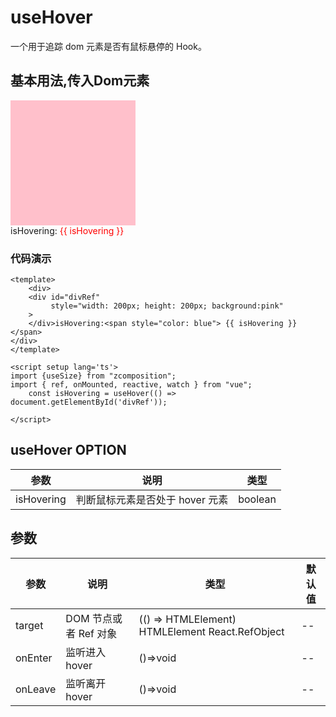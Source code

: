 <!--
 * @Author: your name
 * @Date: 2021-09-23 10:29:06
 * @LastEditTime: 2021-09-23 11:30:53
 * @LastEditors: Please set LastEditors
 * @Description: In User Settings Edit
 * @FilePath: \zcomposition\docs\composition\useHover\README.md
-->
# useHover

一个用于追踪 dom 元素是否有鼠标悬停的 Hook。

## 基本用法,传入Dom元素
<script setup lang='ts'>
import { useHover } from "zcomposition";
import { ref, onMounted } from "vue";
 const isHovering = useHover(() => document.getElementById('divRef'));
</script>

<div>
    <div id="divRef"
      style="width: 200px; height: 200px; background:pink"
    >
    </div>isHovering:<span style="color:red"> {{ isHovering }} </span>
</div>

### 代码演示

```vue
<template>
    <div>
    <div id="divRef"
         style="width: 200px; height: 200px; background:pink"
    >
    </div>isHovering:<span style="color: blue"> {{ isHovering }} </span>
</div>
</template>

<script setup lang='ts'>
import {useSize} from "zcomposition";
import { ref, onMounted, reactive, watch } from "vue";
    const isHovering = useHover(() => document.getElementById('divRef'));

</script>

```

## useHover OPTION

| 参数       | 说明                      | 类型                   |
| -------    | ------------------------- | ---------------------- | 
| isHovering |判断鼠标元素是否处于 hover 元素 | boolean |

## 参数

| 参数      | 说明                      | 类型                   | 默认值 |
| -------   | ------------------------- | ---------------------- | ------ |
| target     |DOM 节点或者 Ref 对象| (() => HTMLElement) HTMLElement React.RefObject | -- |
| onEnter | 监听进入 hover	| ()=>void |  -- |
| onLeave | 监听离开 hover  | ()=>void |  --|   
